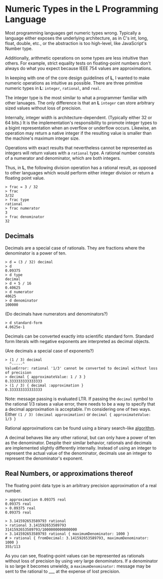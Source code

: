 Numeric Types in the L Programming Language
===========================================

Most programming languages get numeric types wrong.
Typically a language either exposes the underlying architecture,
as in C's int, long, float, double, etc.,
or the abstraction is too high-level, like JavaScript's Number type.

Additionally, arithmetic operations on some types are less intuitive than others.
For example, strict equality tests on floating-point numbers don't always do what you expect
because IEEE 754 values are approximations.

In keeping with one of the core design guidelines of __L__,
I wanted to make numeric operations as intuitive as possible.
There are three primitive numeric types in __L__: `integer`, `rational`, and `real`.

The integer type is the most similar to what a programmer familiar with other lanuages.
The only difference is that an __L__ `integer` can store arbitrary sized values without loss of precision.

Internally, integer width is architecture-dependent.
(Typically either 32 or 64 bits.)
It is the implementation's responsibility to promote integer types to a bigint representation when an overflow or underflow occurs.
Likewise, an operation may return a native integer if the resulting value is smaller than the machine's maximum integer size.

Operations with exact results that nevertheless cannot be represented as integers will return values with a `rational` type.
A rational number consists of a numerator and denominator, which are both integers.

Thus, in __L__, the following division operation has a rational result,
as opposed to other languages which would perform either integer division or return a floating point value.

	> frac = 3 / 32
	> frac
	3/32
	> frac type
	rational
	> frac numerator
	3
	> frac denominator
	32


Decimals
--------

Decimals are a special case of rationals.
They are fractions where the denominator is a power of ten.

	> d = (3 / 32) decimal
	> d
	0.09375
	> d type
	decimal
	> d + 5 / 16
	0.40625
	> d numerator
	40625
	> d denominator
	100000

(Do decimals have numerators and denominators?)

	> d standard-form
	4.0625e-1

Decimals can be converted exactly into scientific standard form.
Standard form literals with negative exponents are interpreted as decimal objects.

(Are decimals a special case of exponents?)

	> (1 / 3) decimal
	  ^-----^
	ValueError: rational '1/3' cannot be converted to decimal without loss of precision
	> decimal { approximateValue: 1 / 3 }
	0.333333333333333
	> (1 / 3) { decimal :approximation }
	0.333333333333333

Note: message passing is evaluated LTR.
If passing the `decimal` symbol to the rational 1/3 raises a value error,
there needs to be a way to specify that a decimal approximation is acceptable.
I'm considering one of two ways.
Either `(1 / 3) (decimal approximation)` or `decimal { approximateValue: 1/3 }`

Rational approximations can be found using a binary search-like [algorithm](http://www.johndcook.com/blog/2010/10/20/best-rational-approximation/).

A decimal behaves like any other rational, but can only have a power of ten as the denominator.
Despite their similar behavior,
rationals and decimals are implemented slightly differently internally.
Instead of using an integer to represent the actual value of the denominator,
decimals use an integer to represent the denominator's exponent.


Real Numbers, or approximations thereof
---------------------------------------

The floating point data type is an arbitrary precision approximation of a real number.

	> approximation 0.09375 real
	0.09375 real
	> 0.09375 real
	0.09375 real
	
	> 3.141592653589793 rational
	> rational 3.141592653589793
	3141592653589793/1000000000000000
	> 3.141592653589793 rational { maximumDenominator: 1000 }
	# > rational { fromDecimal: 3.141592653589793, maximumDenominator: 1000 }
	355/113

As you can see, floating-point values can be represented as rationals
without loss of precision by using very large denominators.
If a denominator is so large it becomes unwieldy,
a `maximumDenominator:` message may be sent to the rational
to ___ at the expense of lost precision.

